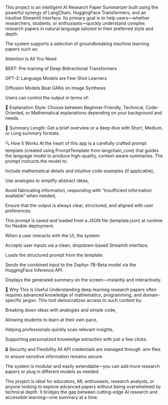 This project is an intelligent AI Research Paper Summarizer built using the powerful synergy of LangChain, HuggingFace Transformers, and an intuitive Streamlit interface. Its primary goal is to help users—whether researchers, students, or enthusiasts—quickly understand complex research papers in natural language tailored to their preferred style and depth.

The system supports a selection of groundbreaking machine learning papers such as:

Attention Is All You Need

BERT: Pre-training of Deep Bidirectional Transformers

GPT-3: Language Models are Few-Shot Learners

Diffusion Models Beat GANs on Image Synthesis

Users can control the output in terms of:

📘 Explanation Style: Choose between Beginner-Friendly, Technical, Code-Oriented, or Mathematical explanations depending on your background and needs.

📏 Summary Length: Get a brief overview or a deep dive with Short, Medium, or Long summary formats.

🔍 How it Works
At the heart of this app is a carefully crafted prompt template (created using PromptTemplate from langchain_core) that guides the language model to produce high-quality, context-aware summaries. The prompt instructs the model to:

Include mathematical details and intuitive code examples (if applicable),

Use analogies to simplify abstract ideas,

Avoid fabricating information, responding with “Insufficient information available” when needed,

Ensure that the output is always clear, structured, and aligned with user preferences.

This prompt is saved and loaded from a JSON file (template.json) at runtime for flexible deployment.

When a user interacts with the UI, the system:

Accepts user inputs via a clean, dropdown-based Streamlit interface.

Loads the structured prompt from the template.

Sends the combined input to the Zephyr-7B-Beta model via the HuggingFace Inference API.

Displays the generated summary on the screen—instantly and interactively.

🧠 Why This is Useful
Understanding deep learning research papers often requires advanced knowledge of mathematics, programming, and domain-specific jargon. This tool democratizes access to such content by:

Breaking down ideas with analogies and simple code,

Allowing students to learn at their own pace,

Helping professionals quickly scan relevant insights,

Supporting personalized knowledge extraction with just a few clicks.

🔒 Security and Flexibility
All API credentials are managed through .env files to ensure sensitive information remains secure.

The system is modular and easily extendable—you can add more research papers or plug in different models as needed.

This project is ideal for educators, ML enthusiasts, research analysts, or anyone looking to explore advanced papers without being overwhelmed by technical depth. It bridges the gap between cutting-edge AI research and accessible learning—one summary at a time.
